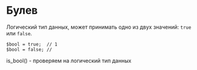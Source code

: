 # Булев
Логический тип данных, может принимать одно из двух значений: `true` или `false`.

    $bool = true;  // 1
    $bool = false; //

is_bool() - проверяем на логический тип данных
